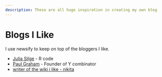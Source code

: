 ```yaml
---
description: These are all huge inspiration in creating my own blog
---
```


# Blogs I Like

I use newsify to keep on top of the bloggers I like. 

* [Julia Silge](https://juliasilge.com/) - R code 
* [Paul Graham](http://www.paulgraham.com/articles.html) - Founder of Y combinator
* [writer of the wiki i like - nikita](https://nikitavoloboev.xyz/)









